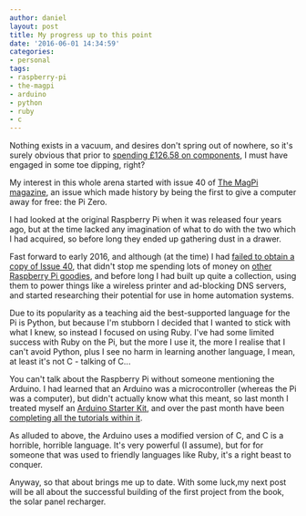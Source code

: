```yaml
---
author: daniel
layout: post
title: My progress up to this point
date: '2016-06-01 14:34:59'
categories:
- personal
tags:
- raspberry-pi
- the-magpi
- arduino
- python
- ruby
- c
---
```


Nothing exists in a vacuum, and desires don't spring out of nowhere, so it's surely obvious that prior to [spending £126.58 on components](/2016/05/31/im-officially-126-58-more-prepared-than-i-was-yesterday/), I must have engaged in some toe dipping, right?

My interest in this whole arena started with issue 40 of [The MagPi magazine](https://www.raspberrypi.org/magpi/), an issue which made history by being the first to give a computer away for free: the Pi Zero.

I had looked at the original Raspberry Pi when it was released four years ago, but at the time lacked any imagination of what to do with the two which I had acquired, so before long they ended up gathering dust in a drawer.

Fast forward to early 2016, and although (at the time) I had [failed to obtain a copy of Issue 40](https://talk.birmingham.io/t/raspberry-pi-zero/2191), that didn't stop me spending lots of money on [other Raspberry Pi goodies](https://talk.birmingham.io/t/what-have-you-done-with-your-raspberry-pi/2332), and before long I had built up quite a collection, using them to power things like a wireless printer and ad-blocking DNS servers, and started researching their potential for use in home automation systems.

Due to its popularity as a teaching aid the best-supported language for the Pi is Python, but because I'm stubborn I decided that I wanted to stick with what I knew, so instead I focused on using Ruby. I've had some limited success with Ruby on the Pi, but the more I use it, the more I realise that I can't avoid Python, plus I see no harm in learning another language, I mean, at least it's not C - talking of C...

You can't talk about the Raspberry Pi without someone mentioning the Arduino. I had learned that an Arduino was a microcontroller (whereas the Pi was a computer), but didn't actually know what this meant, so last month I treated myself an [Arduino Starter Kit](http://amzn.to/20TaOh1), and over the past month have been [completing all the tutorials within it](https://talk.birmingham.io/t/my-adventures-with-the-arduino-starter-kit/2561).

As alluded to above, the Arduino uses a modified version of C, and C is a horrible, horrible language. It's very powerful (I assume), but for for someone that was used to friendly languages like Ruby, it's a right beast to conquer.

Anyway, so that about brings me up to date. With some luck,my next post will be all about the successful building of the first project from the book, the solar panel recharger.
